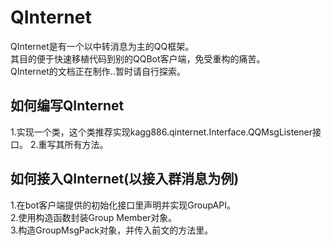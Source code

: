 # QInternet
 QInternet是有一个以中转消息为主的QQ框架。  
 其目的便于快速移植代码到别的QQBot客户端，免受重构的痛苦。  
 QInternet的文档正在制作..暂时请自行探索。  
 
## 如何编写QInternet
1.实现一个类，这个类推荐实现kagg886.qinternet.Interface.QQMsgListener接口。
2.重写其所有方法。
## 如何接入QInternet(以接入群消息为例)
1.在bot客户端提供的初始化接口里声明并实现GroupAPI。  
2.使用构造函数封装Group Member对象。  
3.构造GroupMsgPack对象，并传入前文的方法里。  
